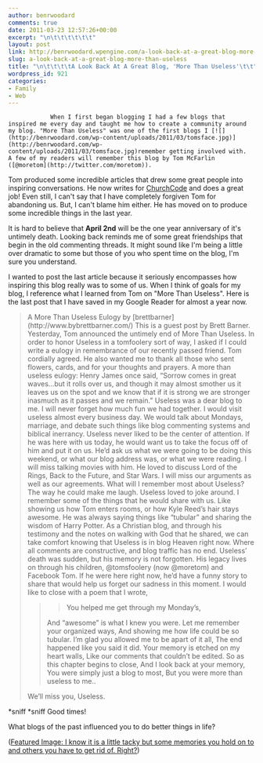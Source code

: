 ```yaml
---
author: benrwoodard
comments: true
date: 2011-03-23 12:57:26+00:00
excerpt: "\n\t\t\t\t\t\t"
layout: post
link: http://benrwoodard.wpengine.com/a-look-back-at-a-great-blog-more-than-useless/
slug: a-look-back-at-a-great-blog-more-than-useless
title: "\n\t\t\t\tA Look Back At A Great Blog, 'More Than Useless'\t\t"
wordpress_id: 921
categories:
- Family
- Web
---
```



				When I first began blogging I had a few blogs that inspired me every day and taught me how to create a community around my blog. "More Than Useless" was one of the first blogs I [![](http://benrwoodard.com/wp-content/uploads/2011/03/tomsface.jpg)](http://benrwoodard.com/wp-content/uploads/2011/03/tomsface.jpg)remember getting involved with.  A few of my readers will remember this blog by Tom McFarlin ([@moretom](http://twitter.com/moretom)).  

Tom produced some incredible articles that drew some great people into inspiring conversations. He now writes for [ChurchCode](http://churchco.de) and does a great job!  Even still, I can't say that I have completely forgiven Tom for abandoning us.  But, I can't blame him either.  He has moved on to produce some incredible things in the last year.

It is hard to believe that **April 2nd** will be the one year anniversary of it's untimely death. Looking back reminds me of some great friendships that begin in the old commenting threads.  It might sound like I'm being a little over dramatic to some but those of you who spent time on the blog, I'm sure you understand.  

I wanted to post the last article because it seriously encompasses how inspiring this blog really was to some of us.  When I think of goals for my blog, I reference what I learned from Tom on "More Than Useless".  Here is the last post that I have saved in my Google Reader for almost a year now.<!-- more -->



<blockquote>A More Than Useless Eulogy
by [brettbarner](http://www.bybrettbarner.com/)
This is a guest post by Brett Barner.
Yesterday, Tom announced the untimely end of More Than Useless. In order to honor Useless in a tomfoolery sort of way, I asked if I could write a eulogy in remembrance of our recently passed friend. Tom cordially agreed. He also wanted me to thank all those who sent flowers, cards, and for your thoughts and prayers.
A more than useless eulogy:
Henry James once said, “Sorrow comes in great waves…but it rolls over us, and though it may almost smother us it leaves us on the spot and we know that if it is strong we are stronger inasmuch as it passes and we remain.”
Useless was a dear blog to me. I will never forget how much fun we had together. I would visit useless almost every business day. We would talk about Mondays, marriage, and debate such things like blog commenting systems and biblical inerrancy.
Useless never liked to be the center of attention. If he was here with us today, he would want us to take the focus off of him and put it on us. He’d ask us what we were going to be doing this weekend, or what our blog address was, or what we were reading.
I will miss talking movies with him. He loved to discuss Lord of the Rings, Back to the Future, and Star Wars. I will miss our arguments as well as our agreements.
What will I remember most about Useless? The way he could make me laugh. Useless loved to joke around. I remember some of the things that he would share with us. Like showing us how Tom enters rooms, or how Kyle Reed’s hair stays awesome. He was always saying things like “tubular” and sharing the wisdom of Harry Potter.
As a Christian blog, and through his testimony and the notes on walking with God that he shared, we can take comfort knowing that Useless is in blog Heaven right now. Where all comments are constructive, and blog traffic has no end.
Useless’ death was sudden, but his memory is not forgotten. His legacy lives on through his children, @tomsfoolery (now @moretom) and Facebook Tom. If he were here right now, he’d have a funny story to share that would help us forget our sadness in this moment.
I would like to close with a poem that I wrote,



> 
> <blockquote>You helped me get through my Monday’s,
And “awesome” is what I knew you were.
Let me remember your organized ways,
And showing me how life could be so tubular.
I’m glad you allowed me to be apart of it all,
The end happened like you said it did.
Your memory is etched on my heart walls,
Like our comments that couldn’t be edited.
So as this chapter begins to close,
And I look back at your memory,
You were simply just a blog to most,
But you were more than useless to me..</blockquote>
> 
> 


We’ll miss you, Useless.</blockquote>




*sniff *sniff  Good times!

What blogs of the past influenced you to do better things in life?

([Featured Image: I know it is a little tacky but some memories you hold on to and others you have to get rid of. Right?](http://philip.greenspun.com/images/pcd0281/sell-your-bad-memories-10.3.jpg?))		
